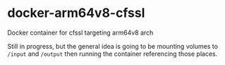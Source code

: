 # docker-arm64v8-cfssl
Docker container for cfssl targeting arm64v8 arch

Still in progress, but the general idea is going to be mounting volumes to `/input` and `/output` then running the container referencing those places.
